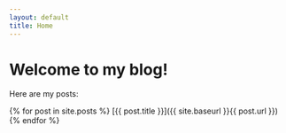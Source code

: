 ```yaml
---
layout: default
title: Home
---
```


# Welcome to my blog!

Here are my posts:

{% for post in site.posts %}
   [{{ post.title }}]({{ site.baseurl }}{{ post.url }})
{% endfor %}
